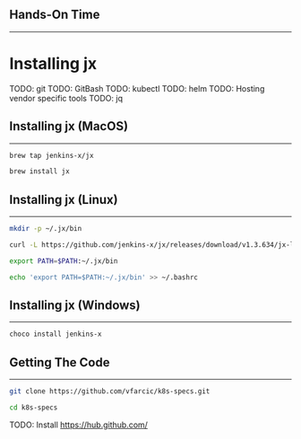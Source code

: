 ## Hands-On Time

---

# Installing jx

TODO: git
TODO: GitBash
TODO: kubectl
TODO: helm
TODO: Hosting vendor specific tools
TODO: jq


## Installing jx (MacOS)

---

```bash
brew tap jenkins-x/jx

brew install jx
```


## Installing jx (Linux)

---

```bash
mkdir -p ~/.jx/bin

curl -L https://github.com/jenkins-x/jx/releases/download/v1.3.634/jx-linux-amd64.tar.gz | tar xzv -C ~/.jx/bin

export PATH=$PATH:~/.jx/bin

echo 'export PATH=$PATH:~/.jx/bin' >> ~/.bashrc
```


## Installing jx (Windows)

---

```bash
choco install jenkins-x
```


## Getting The Code

---

```bash
git clone https://github.com/vfarcic/k8s-specs.git

cd k8s-specs
```

TODO: Install https://hub.github.com/